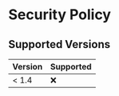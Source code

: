 # Security Policy

## Supported Versions

| Version | Supported          |
| ------- | ------------------ |
| < 1.4   | :x:                |
